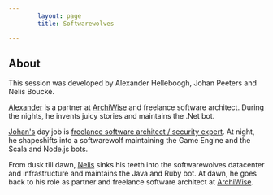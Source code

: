 ```yaml
---
        layout: page
        title: Softwarewolves

---
```


About
---

This session was developed by Alexander Helleboogh, Johan Peeters and Nelis Bouck&eacute;. 

[Alexander](be.linkedin.com/in/alexanderhelleboogh) is a partner at [ArchiWise](http://www.archiwise.com) and freelance software architect. During the nights, he invents juicy stories and maintains the .Net bot.

[Johan's](be.linkedin.com/in/johanpeeters) day job is [freelance software architect / security expert](http://johanpeeters.com). At night, he shapeshifts into a softwarewolf maintaining the Game Engine and the Scala and Node.js bots.

From dusk till dawn, [Nelis](http://www.linkedin.com/in/nelis) sinks his teeth into the softwarewolves datacenter and infrastructure and maintains the Java and Ruby bot. At dawn, he goes back to his role as partner and freelance software architect at [ArchiWise](http://www.archiwise.com).

